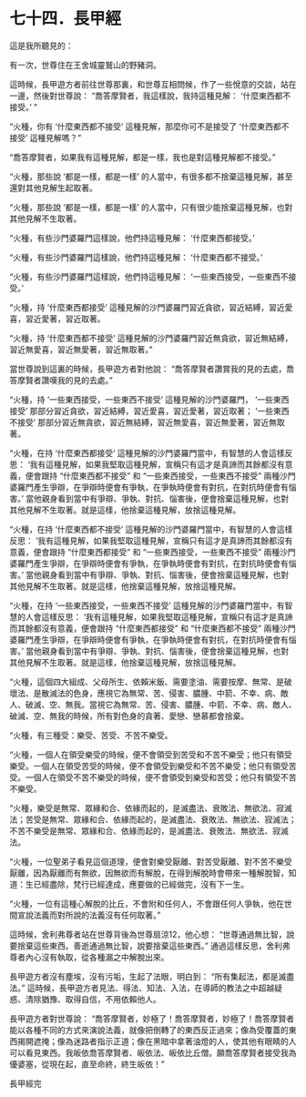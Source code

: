 # 七十四．長甲經

這是我所聽見的：

有一次，世尊住在王舍城靈鷲山的野豬洞。

這時候，長甲遊方者前往世尊那裏，和世尊互相問候，作了一些悅意的交談，站在一邊，然後對世尊說： “喬答摩賢者，我這樣說，我持這種見解： ‘什麼東西都不接受。’ ”

“火種，你有 ‘什麼東西都不接受’ 這種見解，那麼你可不是接受了 ‘什麼東西都不接受’ 這種見解嗎？”

“喬答摩賢者，如果我有這種見解，都是一樣，我也是對這種見解都不接受。”

“火種，那些說 ‘都是一樣，都是一樣’ 的人當中，有很多都不捨棄這種見解，甚至還對其他見解生起取著。

“火種，那些說 ‘都是一樣，都是一樣’ 的人當中，只有很少能捨棄這種見解，也對其他見解不生取著。

“火種，有些沙門婆羅門這樣說，他們持這種見解： ‘什麼東西都接受。’

“火種，有些沙門婆羅門這樣說，他們持這種見解： ‘什麼東西都不接受。’

“火種，有些沙門婆羅門這樣說，他們持這種見解： ‘一些東西接受，一些東西不接受。’

“火種，持 ‘什麼東西都接受’ 這種見解的沙門婆羅門習近貪欲，習近結縛，習近愛喜，習近愛著，習近取著。

“火種，持 ‘什麼東西都不接受’ 這種見解的沙門婆羅門習近無貪欲，習近無結縛，習近無愛喜，習近無愛著，習近無取著。”

當世尊說到這裏的時候，長甲遊方者對他說： “喬答摩賢者讚賞我的見的去處，喬答摩賢者讚嘆我的見的去處。”

“火種，持 ‘一些東西接受，一些東西不接受’ 這種見解的沙門婆羅門， ‘一些東西接受’ 那部分習近貪欲，習近結縛，習近愛喜，習近愛著，習近取著； ‘一些東西不接受’ 那部分習近無貪欲，習近無結縛，習近無愛喜，習近無愛著，習近無取著。

“火種，在持 ‘什麼東西都接受’ 這種見解的沙門婆羅門當中，有智慧的人會這樣反思： ‘我有這種見解，如果我堅取這種見解，宣稱只有這才是真諦而其餘都沒有意義，便會跟持 “什麼東西都不接受” 和 “一些東西接受，一些東西不接受” 兩種沙門婆羅門產生爭辯，在爭辯時便會有爭執，在爭執時便會有對抗，在對抗時便會有惱害。’ 當他親身看到當中有爭辯、爭執、對抗、惱害後，便會捨棄這種見解，也對其他見解不生取著。就是這樣，他捨棄這種見解，放捨這種見解。

“火種，在持 ‘什麼東西都不接受’ 這種見解的沙門婆羅門當中，有智慧的人會這樣反思： ‘我有這種見解，如果我堅取這種見解，宣稱只有這才是真諦而其餘都沒有意義，便會跟持 “什麼東西都接受” 和 “一些東西接受，一些東西不接受” 兩種沙門婆羅門產生爭辯，在爭辯時便會有爭執，在爭執時便會有對抗，在對抗時便會有惱害。’ 當他親身看到當中有爭辯、爭執、對抗、惱害後，便會捨棄這種見解，也對其他見解不生取著。就是這樣，他捨棄這種見解，放捨這種見解。

“火種，在持 ‘一些東西接受，一些東西不接受’ 這種見解的沙門婆羅門當中，有智慧的人會這樣反思： ‘我有這種見解，如果我堅取這種見解，宣稱只有這才是真諦而其餘都沒有意義，便會跟持 “什麼東西都接受” 和 “什麼東西都不接受” 兩種沙門婆羅門產生爭辯，在爭辯時便會有爭執，在爭執時便會有對抗，在對抗時便會有惱害。’ 當他親身看到當中有爭辯、爭執、對抗、惱害後，便會捨棄這種見解，也對其他見解不生取著。就是這樣，他捨棄這種見解，放捨這種見解。

“火種，這個四大組成、父母所生、依賴米飯、需要塗油、需要按摩、無常、是破壞法、是散滅法的色身，應視它為無常、苦、侵害、膿腫、中箭、不幸、病、敵人、破滅、空、無我。當視它為無常、苦、侵害、膿腫、中箭、不幸、病、敵人、破滅、空、無我的時候，所有對色身的貪著、愛戀、戀慕都會捨棄。

“火種，有三種受：樂受、苦受、不苦不樂受。

“火種，一個人在領受樂受的時候，便不會領受到苦受和不苦不樂受；他只有領受樂受。一個人在領受苦受的時候，便不會領受到樂受和不苦不樂受；他只有領受苦受。一個人在領受不苦不樂受的時候，便不會領受到樂受和苦受；他只有領受不苦不樂受。

“火種，樂受是無常、眾緣和合、依緣而起的，是滅盡法、衰敗法、無欲法、寂滅法；苦受是無常、眾緣和合、依緣而起的，是滅盡法、衰敗法、無欲法、寂滅法；不苦不樂受是無常、眾緣和合、依緣而起的，是滅盡法、衰敗法、無欲法、寂滅法。

“火種，一位聖弟子看見這個道理，便會對樂受厭離、對苦受厭離、對不苦不樂受厭離，因為厭離而有無欲，因無欲而有解脫，在得到解脫時會帶來一種解脫智，知道：生已經盡除，梵行已經達成，應要做的已經做完，沒有下一生。

“火種，一位有這種心解脫的比丘，不會附和任何人，不會跟任何人爭執，他在世間宣說法義而對所說的法義沒有任何取著。”

這時候，舍利弗尊者站在世尊背後為世尊扇涼12，他心想： “世尊通過無比智，說要捨棄這些東西。善逝通過無比智，說要捨棄這些東西。” 通過這樣反思，舍利弗尊者內心沒有執取，從各種漏之中解脫出來。

長甲遊方者沒有塵埃，沒有污垢，生起了法眼，明白到： “所有集起法，都是滅盡法。” 這時候，長甲遊方者見法、得法、知法、入法，在導師的教法之中超越疑惑、清除猶豫、取得自信，不用依賴他人。

長甲遊方者對世尊說： “喬答摩賢者，妙極了！喬答摩賢者，妙極了！喬答摩賢者能以各種不同的方式來演說法義，就像把倒轉了的東西反正過來；像為受覆蓋的東西揭開遮掩；像為迷路者指示正道；像在黑暗中拿著油燈的人，使其他有眼睛的人可以看見東西。我皈依喬答摩賢者、皈依法、皈依比丘僧。願喬答摩賢者接受我為優婆塞，從現在起，直至命終，終生皈依！”

長甲經完
